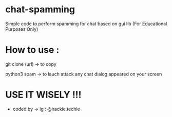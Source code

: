 # chat-spamming
Simple code to perform spamming for chat based on gui lib (For Educational Purposes Only)

How to use :
============
git clone (url) -> to copy

python3 spam -> to lauch attack any chat dialog appeared on your screen

**USE IT WISELY !!!**
============
- coded by -> ig : @hackie.techie
